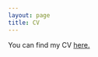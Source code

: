 ```yaml
---
layout: page
title: CV
---
```


<link rel="stylesheet" href="https://cdnjs.cloudflare.com/ajax/libs/font-awesome/4.7.0/css/font-awesome.min.css">

You can find my CV <a href='https://drive.google.com/file/d/1EkxoeBoNQIdyhCjLbYPEC0A8fe1N6B6F/view?usp=sharing'>here.</a>
